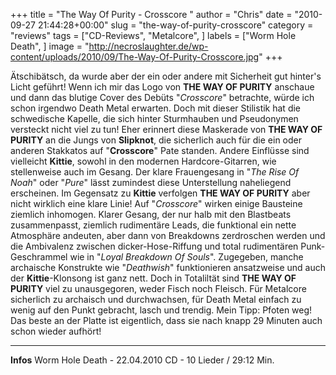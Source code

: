 +++
title = "The Way Of Purity - Crosscore "
author = "Chris"
date = "2010-09-27 21:44:28+00:00"
slug = "the-way-of-purity-crosscore"
category = "reviews"
tags = ["CD-Reviews", "Metalcore", ]
labels = ["Worm Hole Death", ]
image = "http://necroslaughter.de/wp-content/uploads/2010/09/The-Way-Of-Purity-Crosscore.jpg"
+++

Ätschibätsch, da wurde aber der ein oder andere mit Sicherheit gut hinter's Licht geführt! Wenn ich mir das Logo von **THE WAY OF PURITY** anschaue und dann das blutige Cover des Debüts "_Crosscore_" betrachte, würde ich schon irgendwo Death Metal erwarten. Doch mit dieser Stilistik hat die schwedische Kapelle, die sich hinter Sturmhauben und Pseudonymen versteckt nicht viel zu tun! Eher erinnert diese Maskerade von **THE WAY OF PURITY** an die Jungs von **Slipknot**, die sicherlich auch für die ein oder anderen Stakkatos auf "**Crosscore**" Pate standen.
Andere Einflüsse sind vielleicht **Kittie**, sowohl in den modernen Hardcore-Gitarren, wie stellenweise auch im Gesang. Der klare Frauengesang in "_The Rise Of Noah_" oder "_Pure_" lässt zumindest diese Unterstellung naheliegend erscheinen. Im Gegensatz zu **Kittie** verfolgen **THE WAY OF PURITY** aber nicht wirklich eine klare Linie! Auf "_Crosscore_" wirken einige Bausteine ziemlich inhomogen. Klarer Gesang, der nur halb mit den Blastbeats zusammenpasst, ziemlich rudimentäre Leads, die funktional ein nette Atmosphäre andeuten, aber dann von Breakdowns zerdroschen werden und die Ambivalenz zwischen dicker-Hose-Riffung und total rudimentären Punk-Geschrammel wie in "_Loyal Breakdown Of Souls_". Zugegeben, manche archaische Konstrukte wie "_Deathwish_" funktionieren ansatzweise und auch der **Kittie**-Klonsong ist ganz nett. Doch in Totaliltät sind **THE WAY OF PURITY** viel zu unausgegoren, weder Fisch noch Fleisch. Für Metalcore sicherlich zu archaisch und durchwachsen, für Death Metal einfach zu wenig auf den Punkt gebracht, lasch und trendig.
Mein Tipp: Pfoten weg! Das beste an der Platte ist eigentlich, dass sie nach knapp 29 Minuten auch schon wieder aufhört!





---
**Infos**
Worm Hole Death - 22.04.2010
CD - 10 Lieder / 29:12 Min.
